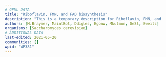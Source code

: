 ```yaml
---
# GPML DATA
title: "Riboflavin, FMN, and FAD biosynthesis"
description: "This is a temporary description for Riboflavin, FMN, and FAD biosynthesis"
authors: [M.Braymer, MaintBot, Ddigles, Egonw, Mkutmon, DeSl, Eweitz]
organisms: [Saccharomyces cerevisiae]
# ADDITIONAL DATA
last-edited: 2021-05-20
communities: []
wpid: "WP381"
---
```


